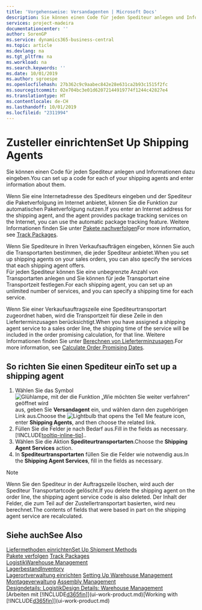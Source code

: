 ```yaml
---
title: 'Vorgehensweise: Versandagenten | Microsoft Docs'
description: Sie können einen Code für jeden Spediteur anlegen und Informationen dazu eingeben.
services: project-madeira
documentationcenter: ''
author: SorenGP
ms.service: dynamics365-business-central
ms.topic: article
ms.devlang: na
ms.tgt_pltfrm: na
ms.workload: na
ms.search.keywords: ''
ms.date: 10/01/2019
ms.author: sgroespe
ms.openlocfilehash: 27b362c9c9aabec842e28e631ca2b93c1515f2fc
ms.sourcegitcommit: 02e704bc3e01d62072144919774f1244c42827e4
ms.translationtype: HT
ms.contentlocale: de-CH
ms.lasthandoff: 10/01/2019
ms.locfileid: "2311994"
---
```

# <a name="set-up-shipping-agents"></a><span data-ttu-id="cce0a-103">Zusteller einrichten</span><span class="sxs-lookup"><span data-stu-id="cce0a-103">Set Up Shipping Agents</span></span>
<span data-ttu-id="cce0a-104">Sie können einen Code für jeden Spediteur anlegen und Informationen dazu eingeben.</span><span class="sxs-lookup"><span data-stu-id="cce0a-104">You can set up a code for each of your shipping agents and enter information about them.</span></span>  

<span data-ttu-id="cce0a-105">Wenn Sie eine Internetadresse des Spediteurs eingeben und der Spediteur die Paketverfolgung im Internet anbietet, können Sie die Funktion zur automatischen Paketverfolgung nutzen.</span><span class="sxs-lookup"><span data-stu-id="cce0a-105">If you enter an Internet address for the shipping agent, and the agent provides package tracking services on the Internet, you can use the automatic package tracking feature.</span></span> <span data-ttu-id="cce0a-106">Weitere Informationen finden Sie unter [Pakete nachverfolgen](sales-how-track-packages.md)</span><span class="sxs-lookup"><span data-stu-id="cce0a-106">For more information, see [Track Packages](sales-how-track-packages.md).</span></span>

<span data-ttu-id="cce0a-107">Wenn Sie Spediteure in Ihren Verkaufsaufträgen eingeben, können Sie auch die Transportarten bestimmen, die jeder Spediteur anbietet.</span><span class="sxs-lookup"><span data-stu-id="cce0a-107">When you set up shipping agents on your sales orders, you can also specify the services that each shipping agent offers.</span></span>  
<span data-ttu-id="cce0a-108">Für jeden Spediteur können Sie eine unbegrenzte Anzahl von Transportarten anlegen und Sie können für jede Transportart eine Transportzeit festlegen.</span><span class="sxs-lookup"><span data-stu-id="cce0a-108">For each shipping agent, you can set up an unlimited number of services, and you can specify a shipping time for each service.</span></span>  

<span data-ttu-id="cce0a-109">Wenn Sie einer Verkaufsauftragszeile eine Spediteurtransportart zugeordnet haben, wird die Transportzeit für diese Zeile in den Lieferterminzusagen berücksichtigt.</span><span class="sxs-lookup"><span data-stu-id="cce0a-109">When you have assigned a shipping agent service to a sales order line, the shipping time of the service will be included in the order promising calculation, for that line.</span></span> <span data-ttu-id="cce0a-110">Weitere Informationen finden Sie unter [Berechnen von Lieferterminzusagen](sales-how-to-calculate-order-promising-dates.md).</span><span class="sxs-lookup"><span data-stu-id="cce0a-110">For more information, see [Calculate Order Promising Dates](sales-how-to-calculate-order-promising-dates.md).</span></span>

## <a name="to-set-up-a-shipping-agent"></a><span data-ttu-id="cce0a-111">So richten Sie einen Spediteur ein</span><span class="sxs-lookup"><span data-stu-id="cce0a-111">To set up a shipping agent</span></span>  
1.  <span data-ttu-id="cce0a-112">Wählen Sie das Symbol ![Glühlampe, mit der die Funktion „Wie möchten Sie weiter verfahren“ geöffnet wird](media/ui-search/search_small.png "Wie möchten Sie weiter verfahren?") aus, geben Sie **Versandagent** ein, und wählen dann den zugehörigen Link aus.</span><span class="sxs-lookup"><span data-stu-id="cce0a-112">Choose the ![Lightbulb that opens the Tell Me feature](media/ui-search/search_small.png "Tell me what you want to do") icon, enter **Shipping Agents**, and then choose the related link.</span></span>  
2.  <span data-ttu-id="cce0a-113">Füllen Sie die Felder je nach Bedarf aus.</span><span class="sxs-lookup"><span data-stu-id="cce0a-113">Fill in the fields as necessary.</span></span> [!INCLUDE[tooltip-inline-tip](includes/tooltip-inline-tip_md.md)]<span data-ttu-id="cce0a-114">.</span><span class="sxs-lookup"><span data-stu-id="cce0a-114">.</span></span>  
3.  <span data-ttu-id="cce0a-115">Wählen Sie die Aktion **Spediteurtransportarten**.</span><span class="sxs-lookup"><span data-stu-id="cce0a-115">Choose the **Shipping Agent Services** action.</span></span>
4. <span data-ttu-id="cce0a-116">In **Spediteurtransportarten** füllen Sie die Felder wie notwendig aus.</span><span class="sxs-lookup"><span data-stu-id="cce0a-116">In the **Shipping Agent Services**, fill in the fields as necessary.</span></span>

> [!NOTE]  
>  <span data-ttu-id="cce0a-117">Wenn Sie den Spediteur in der Auftragszeile löschen, wird auch der Spediteur Transportartcode gelöscht.</span><span class="sxs-lookup"><span data-stu-id="cce0a-117">If you delete the shipping agent on the order line, the shipping agent service code is also deleted.</span></span> <span data-ttu-id="cce0a-118">Der Inhalt der Felder, die zum Teil auf der Zustellertransportart basierten, wird neu berechnet.</span><span class="sxs-lookup"><span data-stu-id="cce0a-118">The contents of fields that were based in part on the shipping agent service are recalculated.</span></span>  

## <a name="see-also"></a><span data-ttu-id="cce0a-119">Siehe auch</span><span class="sxs-lookup"><span data-stu-id="cce0a-119">See Also</span></span>
[<span data-ttu-id="cce0a-120">Liefermethoden einrichten</span><span class="sxs-lookup"><span data-stu-id="cce0a-120">Set Up Shipment Methods</span></span>](sales-how-set-up-shipment-methods.md)  
<span data-ttu-id="cce0a-121">[Pakete verfolgen](sales-how-track-packages.md)  </span><span class="sxs-lookup"><span data-stu-id="cce0a-121">[Track Packages](sales-how-track-packages.md)  </span></span>  
[<span data-ttu-id="cce0a-122">Logistik</span><span class="sxs-lookup"><span data-stu-id="cce0a-122">Warehouse Management</span></span>](warehouse-manage-warehouse.md)  
[<span data-ttu-id="cce0a-123">Lagerbestand</span><span class="sxs-lookup"><span data-stu-id="cce0a-123">Inventory</span></span>](inventory-manage-inventory.md)  
<span data-ttu-id="cce0a-124">[Lagerortverwaltung einrichten](warehouse-setup-warehouse.md)   </span><span class="sxs-lookup"><span data-stu-id="cce0a-124">[Setting Up Warehouse Management](warehouse-setup-warehouse.md)   </span></span>  
<span data-ttu-id="cce0a-125">[Montageverwaltung](assembly-assemble-items.md)  </span><span class="sxs-lookup"><span data-stu-id="cce0a-125">[Assembly Management](assembly-assemble-items.md)  </span></span>  
[<span data-ttu-id="cce0a-126">Designdetails: Logistik</span><span class="sxs-lookup"><span data-stu-id="cce0a-126">Design Details: Warehouse Management</span></span>](design-details-warehouse-management.md)  
<span data-ttu-id="cce0a-127">[Arbeiten mit [!INCLUDE[d365fin](includes/d365fin_md.md)]](ui-work-product.md)</span><span class="sxs-lookup"><span data-stu-id="cce0a-127">[Working with [!INCLUDE[d365fin](includes/d365fin_md.md)]](ui-work-product.md)</span></span>  
